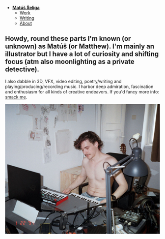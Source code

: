 - [**Matúš Šeliga**](./index.md) <!-- Use `index.md` as well. `./` is a shortcut back to your home page `index.md` -->
    - [Work](work.md)
    - [Writing](english-for-designers/01-one-word/index.md)
    - [About](about.md)

## Howdy, round these parts I'm known (or unknown) as Matúš (or Matthew). I'm mainly an illustrator but I have a lot of curiosity and shifting focus (atm also moonlighting as a private detective).

I also dabble in 3D, VFX, video editing, poetry/writing and playing/producing/recording music. I harbor deep admiration, fascination and enthusiasm for all kinds of creative endeavors. If you'd fancy more info: [smack me](about.md).

![Me in my makeshift bedroom recording "studio".](img/me_in_the_studio.png)
